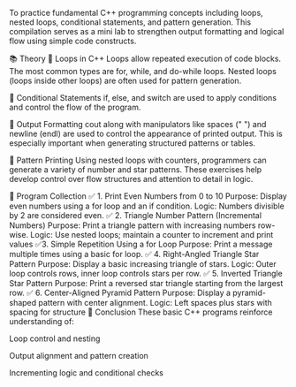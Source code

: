 To practice fundamental C++ programming concepts including loops, nested loops, conditional statements, and pattern generation. This compilation serves as a mini lab to strengthen output formatting and logical flow using simple code constructs.

📚 Theory
🔹 Loops in C++
Loops allow repeated execution of code blocks. The most common types are for, while, and do-while loops. Nested loops (loops inside other loops) are often used for pattern generation.

🔹 Conditional Statements
if, else, and switch are used to apply conditions and control the flow of the program.

🔹 Output Formatting
cout along with manipulators like spaces (" ") and newline (endl) are used to control the appearance of printed output. This is especially important when generating structured patterns or tables.

🔹 Pattern Printing
Using nested loops with counters, programmers can generate a variety of number and star patterns. These exercises help develop control over flow structures and attention to detail in logic.

🔧 Program Collection
✅ 1. Print Even Numbers from 0 to 10
Purpose: Display even numbers using a for loop and an if condition.
Logic: Numbers divisible by 2 are considered even.
✅ 2. Triangle Number Pattern (Incremental Numbers)
Purpose: Print a triangle pattern with increasing numbers row-wise.
Logic: Use nested loops; maintain a counter to increment and print values
✅3. Simple Repetition Using a for Loop
Purpose: Print a message multiple times using a basic for loop.
✅ 4. Right-Angled Triangle Star Pattern
Purpose: Display a basic increasing triangle of stars.
Logic: Outer loop controls rows, inner loop controls stars per row.
✅ 5. Inverted Triangle Star Pattern
Purpose: Print a reversed star triangle starting from the largest row.
✅ 6. Center-Aligned Pyramid Pattern
Purpose: Display a pyramid-shaped pattern with center alignment.
Logic: Left spaces plus stars with spacing for structure
🧠 Conclusion
These basic C++ programs reinforce understanding of:

Loop control and nesting

Output alignment and pattern creation

Incrementing logic and conditional checks
